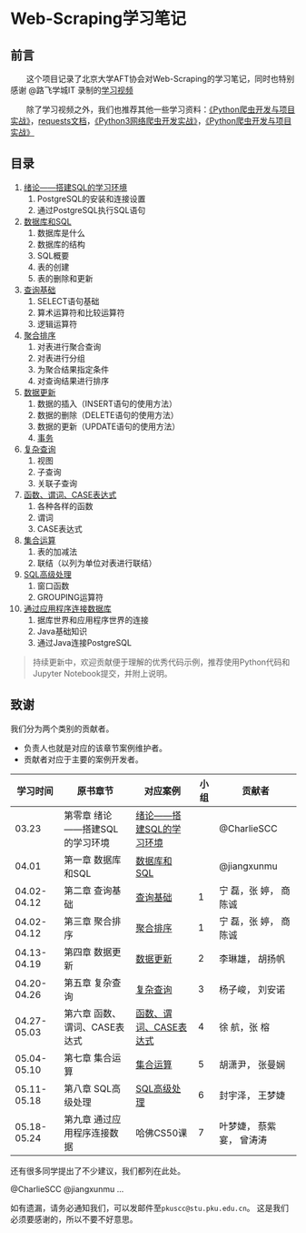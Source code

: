 # Web-Scraping学习笔记

## 前言

&emsp;&emsp;这个项目记录了北京大学AFT协会对Web-Scraping的学习笔记，同时也特别感谢 @路飞学城IT 录制的[学习视频](https://www.bilibili.com/video/BV1i54y1h75W?p=1)

&emsp;&emsp;除了学习视频之外，我们也推荐其他一些学习资料：[《Python爬虫开发与项目实战》](Python网络数据采集.pdf)，[requests文档](https://docs.python-requests.org/zh_CN/latest/)，[《Python3网络爬虫开发实战》](https://pan.baidu.com/s/1QDsG1jupCmXWS_J5O45-9g)，[《Python爬虫开发与项目实战》](https://pan.baidu.com/s/1xiMej4cuhlrw9Sxv_hhFSw)


## 目录

1. [绪论——搭建SQL的学习环境](绪论——搭建SQL的学习环境)
    1. PostgreSQL的安装和连接设置
    1. 通过PostgreSQL执行SQL语句
1. [数据库和SQL](数据库和SQL)
    1. 数据库是什么
    1. 数据库的结构
    1. SQL概要
    1. 表的创建
    1. 表的删除和更新
1. [查询基础](查询基础)
    1. SELECT语句基础
    1. 算术运算符和比较运算符
    1. 逻辑运算符
1. [聚合排序](聚合与排序)
    1. 对表进行聚合查询
    1. 对表进行分组
    1. 为聚合结果指定条件
    1. 对查询结果进行排序
1. [数据更新](数据更新)
    1. 数据的插入（INSERT语句的使用方法）
    1. 数据的删除（DELETE语句的使用方法）
    1. 数据的更新（UPDATE语句的使用方法）
    1. [事务]()
1. [复杂查询](复杂查询)
    1. 视图
    1. 子查询
    1. 关联子查询
1. [函数、谓词、CASE表达式](函数、谓词、CASE表达式)
    1. 各种各样的函数
    1. 谓词
    1. CASE表达式
1. [集合运算](集合运算)
    1. 表的加减法
    1. 联结（以列为单位对表进行联结）
1. [SQL高级处理](SQL高级处理)
    1. 窗口函数
    1. GROUPING运算符
1. [通过应用程序连接数据库](通过应用程序连接数据)
    1. 据库世界和应用程序世界的连接
    1. Java基础知识
    1. 通过Java连接PostgreSQL

>持续更新中，欢迎贡献便于理解的优秀代码示例，推荐使用Python代码和Jupyter Notebook提交，并附上说明。

致谢
--------------------
我们分为两个类别的贡献者。
 - 负责人也就是对应的该章节案例维护者。
 - 贡献者对应于主要的案例开发者。

| 学习时间 | 原书章节 | 对应案例  | 小组 | 贡献者 |
| ------------ | ------------ | ------------ | ------------ | ------------ |
| 03.23 | 第零章 绪论——搭建SQL的学习环境 | [绪论——搭建SQL的学习环境](绪论——搭建SQL的学习环境/绪论——搭建SQL的学习环境.md) |  | @CharlieSCC |
| 04.01 | 第一章 数据库和SQL | [数据库和SQL](数据库和SQL/查询基础.md) | | @jiangxunmu |
| 04.02-04.12 | 第二章 查询基础 | [查询基础](查询基础/查询基础.md) | 1  | 宁 磊，张 婷， 商陈诚 |
| 04.02-04.12 | 第三章 聚合排序 | [聚合排序](聚合与排序/聚合与排序.md) | 1  | 宁 磊，张 婷， 商陈诚 |
| 04.13-04.19 | 第四章 数据更新 | [数据更新](数据更新/数据更新.md) | 2 | 李琳雄， 胡扬帆 |
| 04.20-04.26 | 第五章 复杂查询 | [复杂查询](复杂查询/复杂查询.md) |  3| 杨子峻， 刘安诺 |
| 04.27-05.03 | 第六章 函数、谓词、CASE表达式 | [函数、谓词、CASE表达式](函数、谓词、CASE表达式/读书笔记.md) | 4 | 徐  航，张  榕  |
| 05.04-05.10 | 第七章 集合运算 | [集合运算](集合运算/集合运算.md) | 5 | 胡潇尹， 张曼娴 |
| 05.11-05.18 | 第八章 SQL高级处理 | [SQL高级处理](SQL高级处理/SQL高级处理.md) | 6 | 封宇泽， 王梦婕 |
| 05.18-05.24 | 第九章 通过应用程序连接数据 | 哈佛CS50课 | 7 | 叶梦婕， 蔡紫宴， 曾涛涛 |


还有很多同学提出了不少建议，我们都列在此处。

@CharlieSCC  @jiangxunmu ...

如有遗漏，请务必通知我们，可以发邮件至`pkuscc@stu.pku.edu.cn`。
这是我们必须要感谢的，所以不要不好意思。
